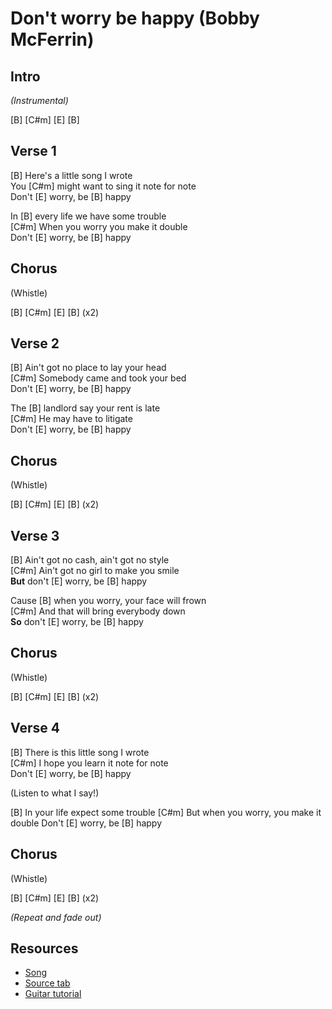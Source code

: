 # Don't worry be happy (Bobby McFerrin)

## Intro

_(Instrumental)_

[B] [C#m] [E] [B]

## Verse 1

[B] Here's a little song I wrote  
You [C#m] might want to sing it note for note   
Don't [E] worry, be [B] happy

In [B] every life we have some trouble  
[C#m] When you worry you make it double  
Don't [E] worry, be [B] happy 
 
## Chorus

(Whistle)

[B] [C#m] [E] [B] (x2)

## Verse 2

[B] Ain't got no place to lay your head  
[C#m] Somebody came and took your bed  
Don't [E] worry, be [B] happy  

The [B] landlord say your rent is late  
[C#m] He may have to litigate  
Don't [E] worry, be [B] happy

## Chorus

(Whistle)

[B] [C#m] [E] [B] (x2)

## Verse 3

[B] Ain't got no cash, ain't got no style  
[C#m] Ain't got no girl to make you smile  
**But** don't [E] worry, be [B] happy

Cause [B] when you worry, your face will frown  
[C#m] And that will bring everybody down  
**So** don't [E] worry, be [B] happy

## Chorus

(Whistle)

[B] [C#m] [E] [B] (x2)

## Verse 4

[B] There is this little song I wrote  
[C#m] I hope you learn it note for note  
Don't [E] worry, be [B] happy

(Listen to what I say!)

[B] In your life expect some trouble 
[C#m] But when you worry, you make it double 
Don't [E] worry, be [B] happy

## Chorus

(Whistle)

[B] [C#m] [E] [B] (x2)

_(Repeat and fade out)_

## Resources

- [Song](https://www.youtube.com/watch?v=d-diB65scQU)
- [Source tab](https://tabs.ultimate-guitar.com/tab/bobby-mcferrin/dont-worry-be-happy-chords-484289)
- [Guitar tutorial](https://www.youtube.com/watch?v=vJfE-WNl_z8)
